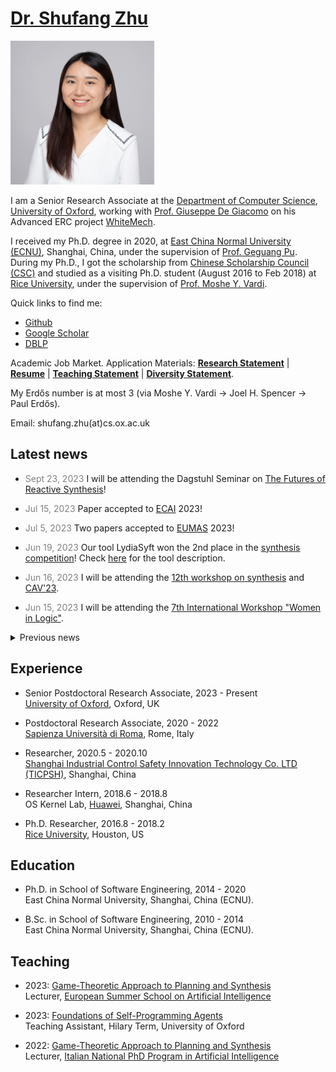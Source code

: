 # [Dr. Shufang Zhu](images/shufang.jpg) 
<img src="docs/assets/shufang.jpg" alt="Shufang" width="230" height="230">

I am a Senior Research Associate at the [Department of Computer Science](https://www.cs.ox.ac.uk/), [University of Oxford](https://www.ox.ac.uk/), working with [Prof. Giuseppe De Giacomo](http://www.diag.uniroma1.it//degiacom/) on his Advanced ERC project [WhiteMech](https://whitemech.github.io/).

I received my Ph.D. degree in 2020, at [East China Normal University (ECNU)](http://english.ecnu.edu.cn/), Shanghai, China, under the supervision of [Prof. Geguang Pu](https://faculty.ecnu.edu.cn/_s43/pgg_en/main.psp). 
During my Ph.D., I got the scholarship from [Chinese Scholarship Council (CSC)](https://www.chinesescholarshipcouncil.com/) and studied as a visiting Ph.D. student (August 2016 to Feb 2018) at [Rice University](https://www.rice.edu/), under the supervision of [Prof. Moshe Y. Vardi](https://www.cs.rice.edu/~vardi/).

Quick links to find me:  

* [Github](https://github.com/Shufang-Zhu/)
* [Google Scholar](https://scholar.google.com/citations?user=nkOKc3MAAAAJ&hl=en)  
* [DBLP](https://dblp.org/pid/141/7718-1.html)

Academic Job Market. Application Materials: [**Research Statement**](application/ShufangZhu_rs.pdf) | [**Resume**](application/ShufangZhu_cv.pdf) | [**Teaching Statement**](application/ShufangZhu_ts.pdf) | [**Diversity Statement**](application/ShufangZhu_ds.pdf).

My Erdős number is at most 3 (via Moshe Y. Vardi -> Joel H. Spencer -> Paul Erdős).

Email: shufang.zhu(at)cs.ox.ac.uk


## Latest news
* <span style="color:grey">Sept 23, 2023</span> I will be attending the Dagstuhl Seminar on [The Futures of Reactive Synthesis](https://www.dagstuhl.de/en/seminars/seminar-calendar/seminar-details/23391)!

* <span style="color:grey">Jul 15, 2023</span> Paper accepted to [ECAI](https://ecai2023.eu/) 2023!

* <span style="color:grey">Jul 5, 2023</span> Two papers accepted to [EUMAS](https://vadimmalvone.github.io/eumas2023/) 2023!

* <span style="color:grey">Jun 19, 2023</span> Our tool LydiaSyft won the 2nd place in the [synthesis competition](http://www.syntcomp.org/syntcomp-2023-results/)! Check [here](publications/LydiaSyft.pdf) for the tool description.

* <span style="color:grey">Jun 16, 2023</span> I will be attending the [12th workshop on synthesis](https://homepage.cs.uiowa.edu/~ajreynol/SYNT2023/) and [CAV'23](http://www.i-cav.org/2023/workshops/). 

* <span style="color:grey">Jun 15, 2023</span> I will be attending the [7th International Workshop "Women in Logic"](https://sites.google.com/view/wil2023/). 

<details>
  <summary>Previous news</summary>

  * <span style="color:grey">Mar 2, 2023</span> Course on [Game-Theoretic Approach to Planning and Synthesis](https://essai.si/game-theoretic-approach-to-planning-and-synthesis/) accepted at [ESSAI’23]((https://essai.si/)).

</details>







## Experience
* Senior Postdoctoral Research Associate, 2023 - Present  
[University of Oxford](https://www.cs.ox.ac.uk/), Oxford, UK

* Postdoctoral Research Associate, 2020 - 2022  
[Sapienza Università di Roma](http://www.diag.uniroma1.it/), Rome, Italy

* Researcher, 2020.5 - 2020.10  
[Shanghai Industrial Control Safety Innovation Technology Co. LTD (TICPSH)](https://www.ticpsh.com/en/about/intro.html), Shanghai, China

* Researcher Intern, 2018.6 - 2018.8  
OS Kernel Lab, [Huawei](https://www.huawei.com/en/), Shanghai, China

* Ph.D. Researcher, 2016.8 - 2018.2  
[Rice University](https://csweb.rice.edu/), Houston, US

## Education
* Ph.D. in School of Software Engineering, 2014 - 2020  
East China Normal University, Shanghai, China (ECNU).

* B.Sc. in School of Software Engineering, 2010 - 2014  
East China Normal University, Shanghai, China (ECNU).

## Teaching
* 2023: [Game-Theoretic Approach to Planning and Synthesis](https://essai.si/game-theoretic-approach-to-planning-and-synthesis/)  
Lecturer, [European Summer School on Artificial Intelligence](https://essai.si/)

* 2023: [Foundations of Self-Programming Agents](https://www.cs.ox.ac.uk/teaching/courses/2022-2023/foundagent/)  
  Teaching Assistant, Hilary Term, University of Oxford

* 2022: [Game-Theoretic Approach to Planning and Synthesis](https://whitemech.github.io/courses)  
Lecturer, [Italian National PhD Program in Artificial Intelligence](https://www.phd-ai.it/en/359-2/)


